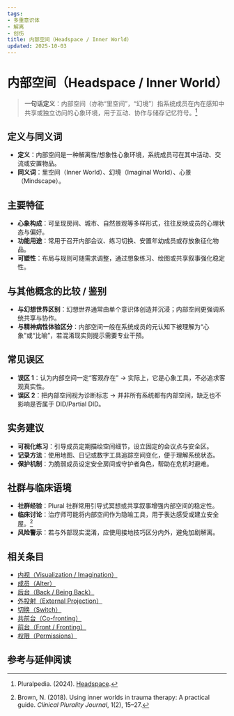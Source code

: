 ```yaml
---
tags:
- 多重意识体
- 解离
- 创伤
title: 内部空间（Headspace / Inner World）
updated: 2025-10-03
---
```


# 内部空间（Headspace / Inner World）

> **一句话定义**：内部空间（亦称“里空间”，“幻境”）指系统成员在内在感知中共享或独立访问的心象环境，用于互动、协作与储存记忆符号。[^pluralpedia-headspace]

## 定义与同义词

- **定义**：内部空间是一种解离性/想象性心象环境，系统成员可在其中活动、交流或安置物品。
- **同义词**：里空间（Inner World）、幻境（Imaginal World）、心景（Mindscape）。

## 主要特征

- **心象构成**：可呈现房间、城市、自然景观等多样形式，往往反映成员的心理状态与偏好。
- **功能用途**：常用于召开内部会议、练习切换、安置年幼成员或存放象征化物品。
- **可塑性**：布局与规则可随需求调整，通过想象练习、绘图或共享叙事强化稳定性。

## 与其他概念的比较 / 鉴别

- **与幻想世界区别**：幻想世界通常由单个意识体创造并沉浸；内部空间更强调系统共享与协作。
- **与精神病性体验区分**：内部空间一般在系统成员的元认知下被理解为“心象”或“比喻”，若混淆现实则提示需要专业干预。

## 常见误区

- **误区 1**：认为内部空间一定“客观存在” → 实际上，它是心象工具，不必追求客观真实性。
- **误区 2**：把内部空间视为诊断标志 → 并非所有系统都有内部空间，缺乏也不影响是否属于 DID/Partial DID。

## 实务建议

- **可视化练习**：引导成员定期描绘空间细节，设立固定的会议点与安全区。
- **记录方法**：使用地图、日记或数字工具追踪空间变化，便于理解系统状态。
- **保护机制**：为脆弱成员设定安全房间或守护者角色，帮助在危机时避难。

## 社群与临床语境

- **社群经验**：Plural 社群常用引导式冥想或共享叙事增强内部空间的稳定性。
- **临床讨论**：治疗师可能将内部空间作为隐喻工具，用于表达感受或建立安全屋。[^brown2018]
- **风险警示**：若与外部现实混淆，应使用接地技巧区分内外，避免加剧解离。

## 相关条目

- [内视（Visualization / Imagination）](/entries/Visualization-Imagination.md)
- [成员（Alter）](/entries/Alter.md)
- [后台（Back / Being Back）](/entries/Back-Being-Back.md)
- [外投射（External Projection）](/entries/External-Projection.md)
- [切换（Switch）](/entries/Switch.md)
- [共前台（Co-fronting）](/entries/Co-Fronting.md)
- [前台（Front / Fronting）](/entries/Front-Fronting.md)
- [权限（Permissions）](/entries/Permissions.md)

## 参考与延伸阅读

[^pluralpedia-headspace]: Pluralpedia. (2024). [Headspace](https://pluralpedia.org/w/Headspace).

[^brown2018]: Brown, N. (2018). Using inner worlds in trauma therapy: A practical guide. _Clinical Plurality Journal_, 1(2), 15–27.
